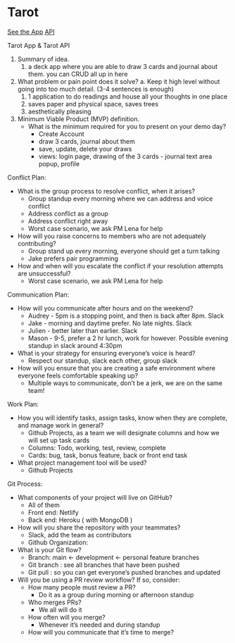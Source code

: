 # Tarot

[See the App](https://compassionate-darwin-1acfe7.netlify.app/)
[API](https://rws-cards-api.herokuapp.com/)

Tarot App & Tarot API
1. Summary of idea.
    1. a deck app where you are able to draw 3 cards and journal about them. you can CRUD all up in here
2. What problem or pain point does it solve? a. Keep it high level without going into too much detail. (3-4 sentences is enough)
    1. 1 application to do readings and house all your thoughts in one place
    2. saves paper and physical space, saves trees 
    3. aesthetically pleasing
3. Minimum Viable Product (MVP) definition.
    * What is the minimum required for you to present on your demo day?
        * Create Account
        * draw 3 cards, journal about them
        * save, update, delete your draws
        * views: login page, drawing of the 3 cards - journal text area popup, profile


Conflict Plan:

* What is the group process to resolve conflict, when it arises?
    * Group standup every morning where we can address and voice conflict
    * Address conflict as a group
    * Address conflict right away
    * Worst case scenario, we ask PM Lena for help
* How will you raise concerns to members who are not adequately contributing?
    * Group stand up every morning, everyone should get a turn talking
    * Jake prefers pair programming 
* How and when will you escalate the conflict if your resolution attempts are unsuccessful?
    * Worst case scenario, we ask PM Lena for help

Communication Plan:

* How will you communicate after hours and on the weekend?
    * Audrey - 5pm is a stopping point, and then is back after 8pm. Slack
    * Jake - morning and daytime prefer. No late nights. Slack
    * Julien - better later than earlier. Slack
    * Mason - 9-5, prefer a 2 hr lunch, work for however. Possible evening standup in slack around 4:30pm
* What is your strategy for ensuring everyone’s voice is heard?
    * Respect our standup, slack each other, group slack
* How will you ensure that you are creating a safe environment where everyone feels comfortable speaking up?
    * Multiple ways to communicate, don’t be a jerk, we are on the same team!

Work Plan:

* How you will identify tasks, assign tasks, know when they are complete, and manage work in general?
    * Github Projects, as a team we will designate columns and how we will set up task cards
    * Columns: Todo, working, test, review, complete
    * Cards: bug, task, bonus feature, back or front end task
* What project management tool will be used?
    * Github Projects

Git Process:

* What components of your project will live on GitHub?
    * All of them
    * Front end: Netlify
    * Back end: Heroku ( with MongoDB )
* How will you share the repository with your teammates?
    * Slack, add the team as contributors
    * Github Organization: 
* What is your Git flow?
    * Branch: main <- development <- personal feature branches
    * Git branch : see all branches that have been pushed
    * Git pull : so you can get everyone’s pushed branches and updated
* Will you be using a PR review workflow? If so, consider:
    * How many people must review a PR?
        * Do it as a group during morning or afternoon standup
    * Who merges PRs?
        * We all will do it
    * How often will you merge?
        * Whenever it’s needed and during standup
    * How will you communicate that it’s time to merge?
